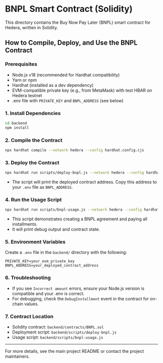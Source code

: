 # BNPL Smart Contract (Solidity)

This directory contains the Buy Now Pay Later (BNPL) smart contract for Hedera, written in Solidity.

## How to Compile, Deploy, and Use the BNPL Contract

### Prerequisites
- Node.js v18 (recommended for Hardhat compatibility)
- Yarn or npm
- Hardhat (installed as a dev dependency)
- EVM-compatible private key (e.g., from MetaMask) with test HBAR on Hedera testnet
- .env file with `PRIVATE_KEY` and `BNPL_ADDRESS` (see below)

### 1. Install Dependencies
```sh
cd backend
npm install
```

### 2. Compile the Contract
```sh
npx hardhat compile --network hedera --config hardhat.config.cjs
```

### 3. Deploy the Contract
```sh
npx hardhat run scripts/deploy-bnpl.js --network hedera --config hardhat.config.cjs
```
- The script will print the deployed contract address. Copy this address to your `.env` file as `BNPL_ADDRESS`.

### 4. Run the Usage Script
```sh
npx hardhat run scripts/bnpl-usage.js --network hedera --config hardhat.config.cjs
```
- This script demonstrates creating a BNPL agreement and paying all installments.
- It will print debug output and contract state.

### 5. Environment Variables
Create a `.env` file in the `backend/` directory with the following:
```
PRIVATE_KEY=your_evm_private_key
BNPL_ADDRESS=your_deployed_contract_address
```

### 6. Troubleshooting
- If you see `Incorrect amount` errors, ensure your Node.js version is compatible and your .env is correct.
- For debugging, check the `DebugInstallment` event in the contract for on-chain values.

### 7. Contract Location
- Solidity contract: `backend/contracts/BNPL.sol`
- Deployment script: `backend/scripts/deploy-bnpl.js`
- Usage script: `backend/scripts/bnpl-usage.js`

---
For more details, see the main project README or contact the project maintainers.

